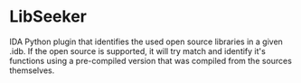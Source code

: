 # LibSeeker

IDA Python plugin that identifies the used open source libraries in a given .idb. If the open source is supported, it will try match and identify it's functions using a pre-compiled version that was compiled from the sources themselves.